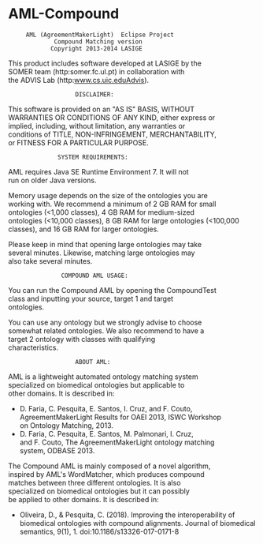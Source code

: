 # AML-Compound

                                                              
         AML (AgreementMakerLight)  Eclipse Project           
                 Compound Matching version                    
                Copyright 2013-2014 LASIGE                    
                                                              
  This product includes software developed at LASIGE by the   
  SOMER team (http:somer.fc.ul.pt) in collaboration with    
  the ADVIS Lab (http:www.cs.uic.eduAdvis).                

                                                              
                       DISCLAIMER:                            
                                                              
  This software is provided on an "AS IS" BASIS, WITHOUT      
  WARRANTIES OR CONDITIONS OF ANY KIND, either express or     
  implied, including, without limitation, any warranties or   
  conditions of TITLE, NON-INFRINGEMENT, MERCHANTABILITY,     
  or FITNESS FOR A PARTICULAR PURPOSE.                        

                                                              
                  SYSTEM REQUIREMENTS:                        
                                                              
  AML requires Java SE Runtime Environment 7. It will not     
  run on older Java versions.                                 
                                                              
  Memory usage depends on the size of the ontologies you are  
  working with. We recommend a minimum of 2 GB RAM for small  
  ontologies (<1,000 classes), 4 GB RAM for medium-sized      
  ontologies (<10,000 classes), 8 GB RAM for large ontologies 
  (<100,000 classes), and 16 GB RAM for larger ontologies.    
                                                              
  Please keep in mind that opening large ontologies may take  
  several minutes. Likewise, matching large ontologies may    
  also take several minutes.                                  
                                                 
                   COMPOUND AML USAGE:                        
                                                              
  You can run the Compound AML by opening the CompoundTest    
  class and inputting your source, target 1 and target        
  ontologies.                                                 
                                                              
  You can use any ontology but we strongly advise to choose    
  somewhat related ontologies. We also recommend to have a    
  target 2 ontology with classes with qualifying              
  characteristics.                                            

                                                              
                       ABOUT AML:                             
                                                              
  AML is a lightweight automated ontology matching system     
  specialized on biomedical ontologies but applicable to      
  other domains. It is described in:                          
  - D. Faria, C. Pesquita, E. Santos, I. Cruz, and F. Couto,  
  AgreementMakerLight Results for OAEI 2013, ISWC Workshop    
  on Ontology Matching, 2013.                                 
  - D. Faria, C. Pesquita, E. Santos, M. Palmonari, I. Cruz,  
  and F. Couto, The AgreementMakerLight ontology matching     
  system, ODBASE 2013.                                        
                                                              
  The Compound AML is mainly composed of a novel algorithm,   
  inspired by AML's WordMatcher, which produces compound       
  matches between three different ontologies. It is also       
  specialized on biomedical ontologies but it can possibly    
  be applied to other domains. It is described in:            
  - Oliveira, D., & Pesquita, C. (2018). Improving the 
  interoperability of biomedical ontologies with compound 
  alignments. Journal of biomedical semantics, 9(1), 1. 
  doi:10.1186/s13326-017-0171-8                


